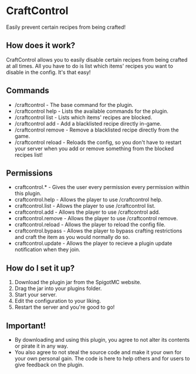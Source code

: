 # CraftControl
Easily prevent certain recipes from being crafted!

## How does it work?
CraftControl allows you to easily disable certain recipes from being crafted at all times. All you have to do
is list which items' recipes you want to disable in the config. It's that easy!

## Commands
- /craftcontrol - The base command for the plugin.
- /craftcontrol help - Lists the available commands for the plugin.
- /craftcontrol list - Lists which items' recipes are blocked.
- /craftcontrol add <material> - Add a blacklisted recipe directly in-game.
- /craftcontrol remove <material> - Remove a blacklisted recipe directly from the game.
- /craftcontrol reload - Reloads the config, so you don't have to restart your server
when you add or remove something from the blocked recipes list!

## Permissions
- craftcontrol.* - Gives the user every permission every permission within this plugin.
- craftcontrol.help - Allows the player to use /craftcontrol help.
- craftcontrol.list - Allows the player to use /craftcontrol list.
- craftcontrol.add - Allows the player to use /craftcontrol add.
- craftcontrol.remove - Allows the player to use /craftcontrol remove.
- craftcontrol.reload - Allows the player to reload the config file.
- craftcontrol.bypass - Allows the player to bypass crafting restrictions and craft the item as you would normally do so.
- craftcontrol.update - Allows the player to recieve a plugin update notification when they join.

## How do I set it up?
1) Download the plugin jar from the SpigotMC website.
2) Drag the jar into your plugins folder.
3) Start your server.
4) Edit the configuration to your liking.
5) Restart the server and you're good to go!

## Important!
- By downloading and using this plugin, you agree to not alter its contents or pirate it in any way.
- You also agree to not steal the source code and make it your own for your own personal gain. The code is here to help others and for users to give feedback on the plugin.
